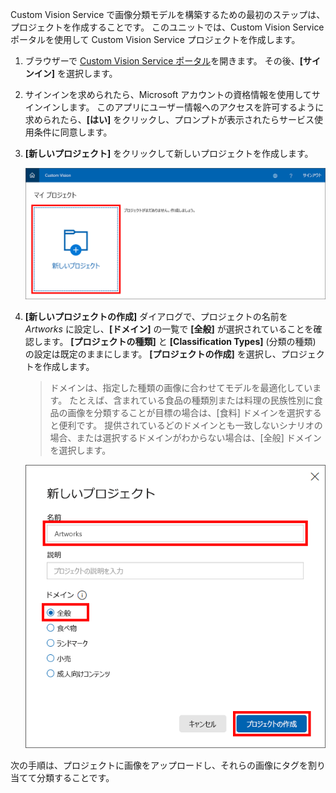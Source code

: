 Custom Vision Service で画像分類モデルを構築するための最初のステップは、プロジェクトを作成することです。 このユニットでは、Custom Vision Service ポータルを使用して Custom Vision Service プロジェクトを作成します。

1. ブラウザーで [Custom Vision Service ポータル](https://www.customvision.ai/?azure-portal=true)を開きます。 その後、**[サインイン]** を選択します。

1. サインインを求められたら、Microsoft アカウントの資格情報を使用してサインインします。 このアプリにユーザー情報へのアクセスを許可するように求められたら、**[はい]** をクリックし、プロンプトが表示されたらサービス使用条件に同意します。

1. **[新しいプロジェクト]** をクリックして新しいプロジェクトを作成します。

    ![Custom Vision Service プロジェクトを作成する](../media/1-portal-click-new-project.png)

1. **[新しいプロジェクトの作成]** ダイアログで、プロジェクトの名前を *Artworks* に設定し、**[ドメイン]** の一覧で **[全般]** が選択されていることを確認します。 **[プロジェクトの種類]** と **[Classification Types]** \(分類の種類\) の設定は既定のままにします。 **[プロジェクトの作成]** を選択し、プロジェクトを作成します。

    > ドメインは、指定した種類の画像に合わせてモデルを最適化しています。 たとえば、含まれている食品の種類別または料理の民族性別に食品の画像を分類することが目標の場合は、[食料] ドメインを選択すると便利です。 提供されているどのドメインとも一致しないシナリオの場合、または選択するドメインがわからない場合は、[全般] ドメインを選択します。

   ![Custom Vision Service プロジェクトの作成](../media/1-portal-create-project.png)

次の手順は、プロジェクトに画像をアップロードし、それらの画像にタグを割り当てて分類することです。